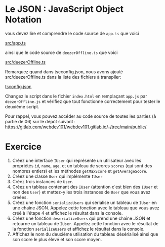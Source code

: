 # Le JSON : JavaScript Object Notation

vous devez lire et comprendre le code source de `app.ts` que voici

[src/app.ts](src/app.ts ':include :type=code typescript')

ainsi que le code source de `deezerOffline.ts` que voici

[src/deezerOffline.ts](src/deezerOffline.ts ':include :type=code typescript')

Remarquez quand dans tscconfig.json, nous avons ajouté src/deezerOffline.ts dans la liste des fichiers à transpiler:

[tsconfig.json](tsconfig.json ':include :type=code json')

Changez le script dans le fichier `index.html` en remplaçant `app.js` par `deezerOffline.js` et vérifiez que tout fonctionne correctement pour tester le deuxième script.

Pour rappel, vous pouvez accéder au code source de toutes les parties (à partie de 06) sur le dépôt suivant : https://gitlab.com/webdev101/webdev101.gitlab.io/-/tree/main/public/

# Exercice

1. Créez une interface `IUser` qui représente un utilisateur avec les propriétés `id`, `name`, `age`, et un tableau de scores `scores` (qui sont des nombres entiers) et les méthodes `getMaxScore` et `getAverageScore`.
2. Créez une classe `User` qui implémente `IUser`
3. Créez trois instances de `User`.
4. Créez un tableau contenant des `IUser` (attention c'est bien des `IUser` et non des `User`) et mettez-y les trois instances de `User` que vous avez créées.
5. Créez une fonction `serializeUsers` qui sérialise un tableau de `IUser` en une chaîne JSON. Appelez cette fonction avec le tableau que vous avez créé à l'étape 4 et affichez le résultat dans la console.
6. Créez une fonction `deserializeUsers` qui prend une chaîne JSON et retourne un tableau de `IUser`. Appelez cette fonction avec le résultat de la fonction `serializeUsers` et affichez le résultat dans la console.
7. Affichez le nom du deuxième utilisation du tableau désérialisé ainsi que son score le plus élevé et son score moyen.
